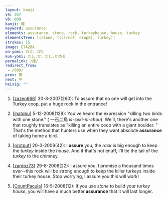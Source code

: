 ```yaml
---
layout: kanji
v4: 567
v6: 609
kanji: 確
keyword: assurance
elements: assurance, stone, rock, turkeyhouse, house, turkey
elementsTree: l(stone, t(c(roof, dropB), turkey))
strokes: 15
image: E7A2BA
on-yomi: カク、コウ
kun-yomi: たし.か、たし.かめる
permalink: /確/
redirect_from:
 - /609/
prev: 奪
next: 午
heisig: ""
---
```


1) [<a href="http://kanji.koohii.com/profile/zazen666">zazen666</a>] 30-8-2007(260): To assure that no one will get into the Turkey coop, put a huge rock in the entrance!

2) [<a href="http://kanji.koohii.com/profile/ihatobu">ihatobu</a>] 5-12-2008(129): You&#039;ve heard the expression &quot;killing two birds with one stone.&quot; ( 一石二鳥 <em>is-seki-ni-chou</em>). We&#039;ll, there&#039;s another one that roughly translates as &quot;killing an entire coop with a giant boulder. &quot; That&#039;s the method that hunters use when they want absolute<strong> assurance</strong> of taking home a bird.

3) [<a href="http://kanji.koohii.com/profile/protput">protput</a>] 20-3-2009(42): I <strong>assure</strong> you, the <em>rock</em> is big enough to keep the <em>turkey</em> inside the <em>house</em>. And if that&#039;s not enuff, I&#039;ll tie the tail of the <em>turkey</em> to the chimney.

4) [<a href="http://kanji.koohii.com/profile/zardoz73">zardoz73</a>] 29-8-2008(22): I assure you, I promise a thousand times over--this rock will be strong enough to keep the killer turkeys inside their turkey house. Stop worrying, I assure you this will work!

5) [<a href="http://kanji.koohii.com/profile/CountPacula">CountPacula</a>] 16-5-2008(12): If you use <em>stone</em> to build your <em>turkey house</em>, you will have a much better<strong> assurance</strong> that it will last longer.

